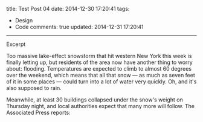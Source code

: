 title: Test Post 04
date: 2014-12-30 17:20:41
tags:
- Design
- Code
comments: true
updated: 2014-12-31 17:20:41
---
<!-- more -->
Excerpt
<!-- more -->

<span class="dropcap">T</span>oo massive lake-effect snowstorm that hit western New York this week is finally letting up, but residents of the area now have another thing to worry about: flooding. Temperatures are expected to climb to almost 60 degrees over the weekend, which means that all that snow — as much as seven feet of it in some places — could turn into a lot of water very quickly. Oh, and it's also supposed to rain.

Meanwhile, at least 30 buildings collapsed under the snow's weight on Thursday night, and local authorities expect that many more will follow. The Associated Press reports: